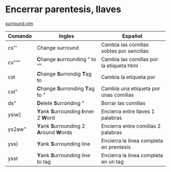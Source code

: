 # Encerrar parentesis, llaves

[surround.vim](https://github.com/tpope/vim-surround)

| Comando | Ingles | Español |
| --- | --- | --- |
| cs"' | Change surround | Cambia las comillas sobles por sencillas |
| cs"<q> | **C**hange **s**urrounding " to <q> | Cambia las comillas por la etiqueta html |
| cst<div> | **C**hange **S**urrondig **T**ag to <div> | Cambia la etiqueta por <div> |
| cst" | **C**hange **S**urronding **T**ag to " | Cambia una etiqueta por unas comillas |
| ds" | **D**elete **S**urronding " | Borrar las comillas |
| ysiw] | **Y**ank **S**urrounding **I**nner 2 **W**ord | Encierra entre llaves 1 palabras |
| ys2aw" | **Y**ank **S**urrounding 2 **A**round **W**ords | Encierra entre comillas 2 palabras |
| yss) | **Y**ank **S**urrounding line | Encierra la linea completa en prentesis |
| ysst | **Y**ank **S**urrounding line to tag | Encierra la linea completa en un tag |
